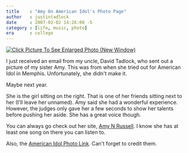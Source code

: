 ```yaml
---
title    : "Amy On American Idol's Photo Page"
author   : justintadlock
date     : 2007-02-02 14:26:00 -5
category : [life, music, photo]
era      : college
---
```


<a href="http://justintadlock.com/wp-content/uploads/2007/02/amyamericanidolbig.jpg" rel="external"><img id="image361" class="alignleft" alt="Click Picture To See Enlarged Photo (New Window)" src="http://justintadlock.com/wp-content/uploads/2007/02/amyamericanidol.jpg" /></a>

I just received an email from my uncle, David Tadlock, who sent out a picture of my sister Amy.  This was from when she tried out for American Idol in Memphis.  Unfortunately, she didn't make it.

Maybe next year.

She is the girl sitting on the right.  That is one of her friends sitting next to her (I'll leave her unnamed).  Amy said she had a wonderful experience.  However, the judges only gave her a few seconds to show her talents before pushing her aside.  She has a great voice though.

You can always go check out her site, <a href="http://amynrussell.com" title="Amy's Website" rel="external"> Amy N Russell</a>.  I know she has at least one song on there you can listen to.

Also, the <a href="http://www.americanidol.com/photos/view/?set=113&seq=109" title="American Idol Photos" rel="external"> American Idol Photo Link</a>.  Can't forget to credit them.
